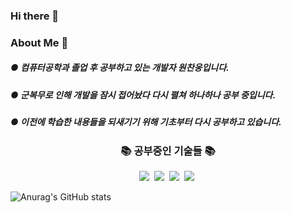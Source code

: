 ### Hi there 👋

<!--
**cksdnd7893/cksdnd7893** is a ✨ _special_ ✨ repository because its `README.md` (this file) appears on your GitHub profile.

Here are some ideas to get you started:

- 🔭 I’m currently working on ...
- 🌱 I’m currently learning ...
- 👯 I’m looking to collaborate on ...
- 🤔 I’m looking for help with ...
- 💬 Ask me about ...
- 📫 How to reach me: ...
- 😄 Pronouns: ...
- ⚡ Fun fact: ...
-->

### About Me 👋
##### ● 컴퓨터공학과 졸업 후 공부하고 있는 개발자 원찬웅입니다.
##### ● 군복무로 인해 개발을 잠시 접어놨다 다시 펼쳐 하나하나 공부 중입니다.
##### ● 이전에 학습한 내용들을 되새기기 위해 기초부터 다시 공부하고 있습니다.

<!-- <img src="https://img.shields.io/badge/언어-색상?style=flat-square&logo=simpleicons에서 로고 이름&logoColor=white"/> -->
<h3 align="center">📚 공부중인 기술들 📚</h3>
<p align="center">
  <img src="https://img.shields.io/badge/Java-007396?style=flat-square&logo=Java&logoColor=white"/></a>&nbsp
  <img src="https://img.shields.io/badge/Python-3766AB?style=flat-square&logo=Python&logoColor=white"/></a>&nbsp 
  <img src="https://img.shields.io/badge/C-ffb13b?style=flat-square&logo=C&logoColor=white"/></a>&nbsp 
  <img src="https://img.shields.io/badge/Mysql-E6B91E?style=flat-square&logo=MySql&logoColor=white"/></a>&nbsp
</p>
<!-- <h3 align="center">📚 써본 기술 📚</h3>
</p> -->

![Anurag's GitHub stats](https://github-readme-stats.vercel.app/api?username=cksdnd7893&show_icons=true&theme=dark)
